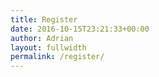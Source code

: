 ```yaml
---
title: Register
date: 2016-10-15T23:21:33+00:00
author: Adrian
layout: fullwidth
permalink: /register/
---
```

